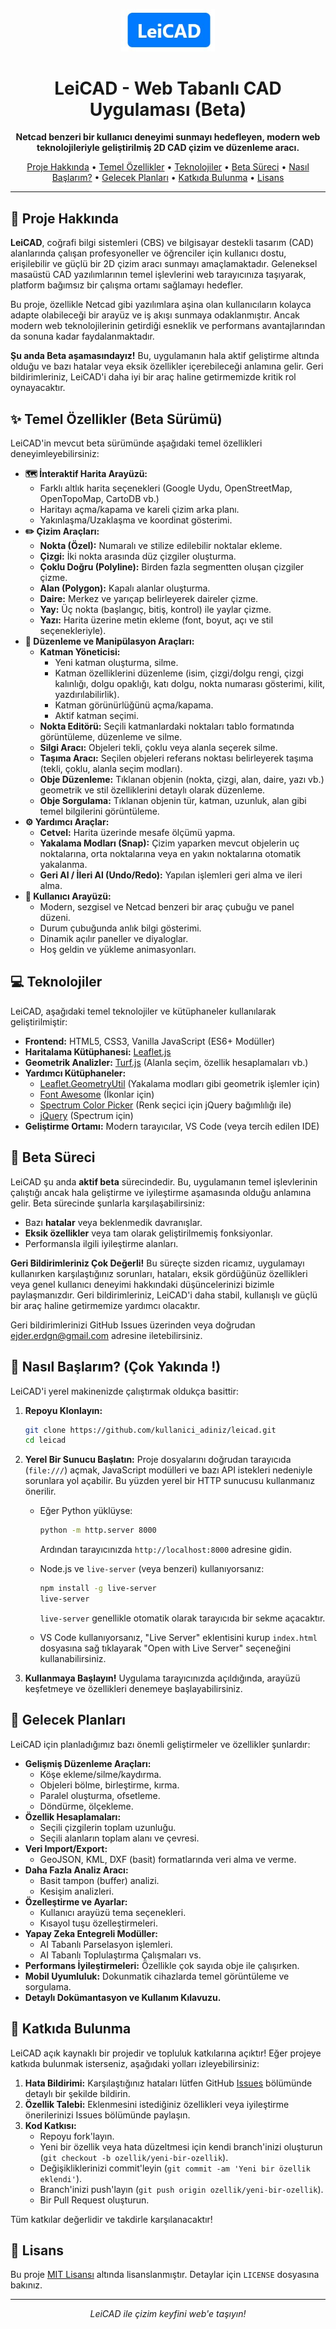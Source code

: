 <p align="center">
  <img src="icon.jpg" alt="LeiCAD Logo" width="150"/>
</p>

<h1 align="center">LeiCAD - Web Tabanlı CAD Uygulaması (Beta)</h1>

<p align="center">
  <strong>Netcad benzeri bir kullanıcı deneyimi sunmayı hedefleyen, modern web teknolojileriyle geliştirilmiş 2D CAD çizim ve düzenleme aracı.</strong>
</p>

<p align="center">
  <a href="#-proje-hakkında">Proje Hakkında</a> •
  <a href="#-temel-özellikler">Temel Özellikler</a> •
  <a href="#-teknolojiler">Teknolojiler</a> •
  <a href="#-beta-süreci">Beta Süreci</a> •
  <a href="#-nasıl-başlarım">Nasıl Başlarım?</a> •
  <a href="#-gelecek-planları">Gelecek Planları</a> •
  <a href="#-katkıda-bulunma">Katkıda Bulunma</a> •
  <a href="#-lisans">Lisans</a>
</p>

---

## 🚀 Proje Hakkında

**LeiCAD**, coğrafi bilgi sistemleri (CBS) ve bilgisayar destekli tasarım (CAD) alanlarında çalışan profesyoneller ve öğrenciler için kullanıcı dostu, erişilebilir ve güçlü bir 2D çizim aracı sunmayı amaçlamaktadır. Geleneksel masaüstü CAD yazılımlarının temel işlevlerini web tarayıcınıza taşıyarak, platform bağımsız bir çalışma ortamı sağlamayı hedefler.

Bu proje, özellikle Netcad gibi yazılımlara aşina olan kullanıcıların kolayca adapte olabileceği bir arayüz ve iş akışı sunmaya odaklanmıştır. Ancak modern web teknolojilerinin getirdiği esneklik ve performans avantajlarından da sonuna kadar faydalanmaktadır.

**Şu anda Beta aşamasındayız!** Bu, uygulamanın hala aktif geliştirme altında olduğu ve bazı hatalar veya eksik özellikler içerebileceği anlamına gelir. Geri bildirimleriniz, LeiCAD'i daha iyi bir araç haline getirmemizde kritik rol oynayacaktır.

## ✨ Temel Özellikler (Beta Sürümü)

LeiCAD'in mevcut beta sürümünde aşağıdaki temel özellikleri deneyimleyebilirsiniz:

* **🗺️ İnteraktif Harita Arayüzü:**
  * Farklı altlık harita seçenekleri (Google Uydu, OpenStreetMap, OpenTopoMap, CartoDB vb.)
  * Haritayı açma/kapama ve kareli çizim arka planı.
  * Yakınlaşma/Uzaklaşma ve koordinat gösterimi.
* **✏️ Çizim Araçları:**
  * **Nokta (Özel):** Numaralı ve stilize edilebilir noktalar ekleme.
  * **Çizgi:** İki nokta arasında düz çizgiler oluşturma.
  * **Çoklu Doğru (Polyline):** Birden fazla segmentten oluşan çizgiler çizme.
  * **Alan (Polygon):** Kapalı alanlar oluşturma.
  * **Daire:** Merkez ve yarıçap belirleyerek daireler çizme.
  * **Yay:** Üç nokta (başlangıç, bitiş, kontrol) ile yaylar çizme.
  * **Yazı:** Harita üzerine metin ekleme (font, boyut, açı ve stil seçenekleriyle).
* **📐 Düzenleme ve Manipülasyon Araçları:**
  * **Katman Yöneticisi:**
    * Yeni katman oluşturma, silme.
    * Katman özelliklerini düzenleme (isim, çizgi/dolgu rengi, çizgi kalınlığı, dolgu opaklığı, katı dolgu, nokta numarası gösterimi, kilit, yazdırılabilirlik).
    * Katman görünürlüğünü açma/kapama.
    * Aktif katman seçimi.
  * **Nokta Editörü:** Seçili katmanlardaki noktaları tablo formatında görüntüleme, düzenleme ve silme.
  * **Silgi Aracı:** Objeleri tekli, çoklu veya alanla seçerek silme.
  * **Taşıma Aracı:** Seçilen objeleri referans noktası belirleyerek taşıma (tekli, çoklu, alanla seçim modları).
  * **Obje Düzenleme:** Tıklanan objenin (nokta, çizgi, alan, daire, yazı vb.) geometrik ve stil özelliklerini detaylı olarak düzenleme.
  * **Obje Sorgulama:** Tıklanan objenin tür, katman, uzunluk, alan gibi temel bilgilerini görüntüleme.
* **⚙️ Yardımcı Araçlar:**
  * **Cetvel:** Harita üzerinde mesafe ölçümü yapma.
  * **Yakalama Modları (Snap):** Çizim yaparken mevcut objelerin uç noktalarına, orta noktalarına veya en yakın noktalarına otomatik yakalanma.
  * **Geri Al / İleri Al (Undo/Redo):** Yapılan işlemleri geri alma ve ileri alma.
* **🎨 Kullanıcı Arayüzü:**
  * Modern, sezgisel ve Netcad benzeri bir araç çubuğu ve panel düzeni.
  * Durum çubuğunda anlık bilgi gösterimi.
  * Dinamik açılır paneller ve diyaloglar.
  * Hoş geldin ve yükleme animasyonları.

## 💻 Teknolojiler

LeiCAD, aşağıdaki temel teknolojiler ve kütüphaneler kullanılarak geliştirilmiştir:

* **Frontend:** HTML5, CSS3, Vanilla JavaScript (ES6+ Modüller)
* **Haritalama Kütüphanesi:** [Leaflet.js](https://leafletjs.com/)
* **Geometrik Analizler:** [Turf.js](https://turfjs.org/) (Alanla seçim, özellik hesaplamaları vb.)
* **Yardımcı Kütüphaneler:**
  * [Leaflet.GeometryUtil](https://github.com/makinacorpus/Leaflet.GeometryUtil) (Yakalama modları gibi geometrik işlemler için)
  * [Font Awesome](https://fontawesome.com/) (İkonlar için)
  * [Spectrum Color Picker](https://seballot.github.io/spectrum/) (Renk seçici için jQuery bağımlılığı ile)
  * [jQuery](https://jquery.com/) (Spectrum için)
* **Geliştirme Ortamı:** Modern tarayıcılar, VS Code (veya tercih edilen IDE)

## 🧪 Beta Süreci

LeiCAD şu anda **aktif beta** sürecindedir. Bu, uygulamanın temel işlevlerinin çalıştığı ancak hala geliştirme ve iyileştirme aşamasında olduğu anlamına gelir. Beta sürecinde şunlarla karşılaşabilirsiniz:

* Bazı **hatalar** veya beklenmedik davranışlar.
* **Eksik özellikler** veya tam olarak geliştirilmemiş fonksiyonlar.
* Performansla ilgili iyileştirme alanları.

**Geri Bildirimleriniz Çok Değerli!**
Bu süreçte sizden ricamız, uygulamayı kullanırken karşılaştığınız sorunları, hataları, eksik gördüğünüz özellikleri veya genel kullanıcı deneyimi hakkındaki düşüncelerinizi bizimle paylaşmanızdır. Geri bildirimleriniz, LeiCAD'i daha stabil, kullanışlı ve güçlü bir araç haline getirmemize yardımcı olacaktır.

Geri bildirimlerinizi GitHub Issues üzerinden veya doğrudan [ejder.erdgn@gmail.com](mailto:proje_eposta_adresi@example.com) adresine iletebilirsiniz.

## 🚀 Nasıl Başlarım?  (Çok Yakında !)

LeiCAD'i yerel makinenizde çalıştırmak oldukça basittir:

1. **Repoyu Klonlayın:**

   ```bash
   git clone https://github.com/kullanici_adiniz/leicad.git
   cd leicad
   ```
2. **Yerel Bir Sunucu Başlatın:**
   Proje dosyalarını doğrudan tarayıcıda (`file:///`) açmak, JavaScript modülleri ve bazı API istekleri nedeniyle sorunlara yol açabilir. Bu yüzden yerel bir HTTP sunucusu kullanmanız önerilir.

   * Eğer Python yüklüyse:
     ```bash
     python -m http.server 8000
     ```

     Ardından tarayıcınızda `http://localhost:8000` adresine gidin.
   * Node.js ve `live-server` (veya benzeri) kullanıyorsanız:
     ```bash
     npm install -g live-server
     live-server
     ```

     `live-server` genellikle otomatik olarak tarayıcıda bir sekme açacaktır.
   * VS Code kullanıyorsanız, "Live Server" eklentisini kurup `index.html` dosyasına sağ tıklayarak "Open with Live Server" seçeneğini kullanabilirsiniz.
3. **Kullanmaya Başlayın!**
   Uygulama tarayıcınızda açıldığında, arayüzü keşfetmeye ve özellikleri denemeye başlayabilirsiniz.

## 📅 Gelecek Planları

LeiCAD için planladığımız bazı önemli geliştirmeler ve özellikler şunlardır:

* **Gelişmiş Düzenleme Araçları:**
  * Köşe ekleme/silme/kaydırma.
  * Objeleri bölme, birleştirme, kırma.
  * Paralel oluşturma, ofsetleme.
  * Döndürme, ölçekleme.
* **Özellik Hesaplamaları:**
  * Seçili çizgilerin toplam uzunluğu.
  * Seçili alanların toplam alanı ve çevresi.
* **Veri Import/Export:**
  * GeoJSON, KML, DXF (basit) formatlarında veri alma ve verme.
* **Daha Fazla Analiz Aracı:**
  * Basit tampon (buffer) analizi.
  * Kesişim analizleri.
* **Özelleştirme ve Ayarlar:**
  * Kullanıcı arayüzü tema seçenekleri.
  * Kısayol tuşu özelleştirmeleri.
* **Yapay Zeka Entegreli Modüller:**
  * AI Tabanlı Parselasyon işlemleri.
  * AI Tabanlı Toplulaştırma Çalışmaları vs.
* **Performans İyileştirmeleri:** Özellikle çok sayıda obje ile çalışırken.
* **Mobil Uyumluluk:** Dokunmatik cihazlarda temel görüntüleme ve sorgulama.
* **Detaylı Dokümantasyon ve Kullanım Kılavuzu.**

## 🤝 Katkıda Bulunma

LeiCAD açık kaynaklı bir projedir ve topluluk katkılarına açıktır! Eğer projeye katkıda bulunmak isterseniz, aşağıdaki yolları izleyebilirsiniz:

1. **Hata Bildirimi:** Karşılaştığınız hataları lütfen GitHub [Issues](https://github.com/LE1DENFROST/leicad/issues) bölümünde detaylı bir şekilde bildirin.
2. **Özellik Talebi:** Eklenmesini istediğiniz özellikleri veya iyileştirme önerilerinizi Issues bölümünde paylaşın.
3. **Kod Katkısı:**
   * Repoyu fork'layın.
   * Yeni bir özellik veya hata düzeltmesi için kendi branch'inizi oluşturun (`git checkout -b ozellik/yeni-bir-ozellik`).
   * Değişikliklerinizi commit'leyin (`git commit -am 'Yeni bir özellik eklendi'`).
   * Branch'inizi push'layın (`git push origin ozellik/yeni-bir-ozellik`).
   * Bir Pull Request oluşturun.

Tüm katkılar değerlidir ve takdirle karşılanacaktır!

## 📄 Lisans

Bu proje [MIT Lisansı](https://opensource.org/licenses/MIT) altında lisanslanmıştır. Detaylar için `LICENSE` dosyasına bakınız.

---

<p align="center">
  <em>LeiCAD ile çizim keyfini web'e taşıyın!</em>
</p>
